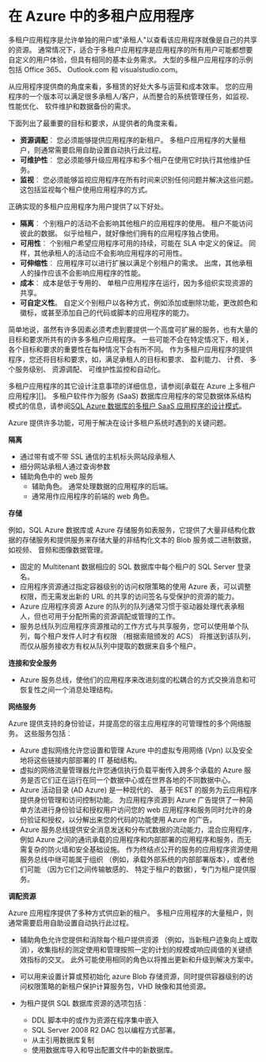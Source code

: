<properties
    pageTitle="Web 的多租户应用程序模式 |Microsoft Azure"
    description="到体系结构的概述，并描述如何在 Azure 上实现 web 的多租户应用程序的设计模式。"
    services=""
    documentationCenter=".net"
    authors="wadepickett" 
    manager="wpickett"
    editor=""/>

<tags
    ms.service="active-directory"
    ms.workload="identity"
    ms.tgt_pltfrm="na"
    ms.devlang="dotnet"
    ms.topic="article"
    ms.date="06/05/2015"
    ms.author="wpickett"/>

# <a name="multitenant-applications-in-azure"></a>在 Azure 中的多租户应用程序

多租户应用程序是允许单独的用户或"承租人"以查看该应用程序就像是自己的共享的资源。 通常情况下，适合于多租户应用程序是应用程序的所有用户可能都想要自定义的用户体验，但具有相同的基本业务需求。 大型的多租户应用程序的示例包括 Office 365、 Outlook.com 和 visualstudio.com。

从应用程序提供商的角度来看，多租赁的好处大多与运营和成本效率。 您的应用程序的一个版本可以满足很多承租人/客户，从而整合的系统管理任务，如监视、 性能优化、 软件维护和数据备份的需求。

下面列出了最重要的目标和要求，从提供者的角度来看。

- **资源调配**︰ 您必须能够提供应用程序的新租户。  多租户应用程序的大量租户，则通常需要启用自助设置自动执行此过程。
- **可维护性**︰ 您必须能够升级应用程序和多个租户在使用它时执行其他维护任务。
- **监视**︰ 您必须能够监视应用程序在所有时间来识别任何问题并解决这些问题。 这包括监视每个租户使用应用程序的方式。

正确实现的多租户应用程序为用户提供了以下好处。

- **隔离**︰ 个别租户的活动不会影响其他租户的应用程序的使用。 租户不能访问彼此的数据。 似乎给租户，就好像他们拥有的应用程序独占使用。
- **可用性**︰ 个别租户希望应用程序可用的持续，可能在 SLA 中定义的保证。 同样，其他承租人的活动应不会影响应用程序的可用性。
- **可伸缩性**︰ 应用程序可以进行扩展以满足个别租户的需求。 出席，其他承租人的操作应该不会影响应用程序的性能。
- **成本**︰ 成本是低于专用的、 单租户应用程序在运行，因为多组织实现资源的共享。
- **可自定义性**。 自定义个别租户以各种方式，例如添加或删除功能，更改颜色和徽标，或甚至添加自己的代码或脚本的应用程序的能力。

简单地说，虽然有许多因素必须考虑到要提供一个高度可扩展的服务，也有大量的目标和要求所共有的许多多租户应用程序。 一些可能不会在特定情况下，相关，各个目标和要求的重要性在每种情况下会有所不同。 作为多租户应用程序的提供程序，您还将目标和要求，如，满足承租人的目标和要求、 盈利能力、 计费、 多个服务级别、 资源调配、 可维护性监控和自动化。

多租户应用程序的其它设计注意事项的详细信息，请参阅[承载在 Azure 上多租户应用程序][]。 多租户软件作为服务 (SaaS) 数据库应用程序的常见数据体系结构模式的信息，请参阅[SQL Azure 数据库的多租户 SaaS 应用程序的设计模式](./sql-database/sql-database-design-patterns-multi-tenancy-saas-applications.md)。 

Azure 提供许多功能，可用于解决在设计多租户系统时遇到的关键问题。

**隔离**

- 通过带有或不带 SSL 通信的主机标头网站段承租人
- 细分网站承租人通过查询参数
- 辅助角色中的 web 服务
    - 辅助角色。 通常处理数据的应用程序的后端。
    - 通常用作应用程序的前端的 web 角色。

**存储**

例如，SQL Azure 数据库或 Azure 存储服务如表服务，它提供了大量非结构化数据的存储服务和提供服务来存储大量的非结构化文本的 Blob 服务或二进制数据，如视频、 音频和图像数据管理。

- 固定的 Multitenant 数据相应的 SQL 数据库中每个租户的 SQL Server 登录名。
- 应用程序资源通过指定容器级别的访问权限策略的使用 Azure 表，可以调整权限，而无需发出新的 URL 的共享的访问签名与受保护的资源的能力。
- Azure 应用程序资源 Azure 的队列的队列通常习惯于驱动器处理代表承租人，但也可用于分配所需的资源调配或管理的工作。
- 服务总线队列应用程序资源推动的工作方式与共享服务，您可以使用单个队列，每个租户发件人时才有权限 （根据索赔颁发的 ACS） 将推送到该队列，而仅从服务接收方有权从队列中提取的数据来自多个租户。


**连接和安全服务**

- Azure 服务总线，使他们的应用程序来改进刻度的松耦合的方式交换消息和可恢复性之间一个消息处理结构。

**网络服务**

Azure 提供支持的身份验证，并提高您的宿主应用程序的可管理性的多个网络服务。 这些服务包括︰

- Azure 虚拟网络允许您设置和管理 Azure 中的虚拟专用网络 (Vpn) 以及安全地将这些链接内部部署的 IT 基础结构。
- 虚拟的网络流量管理器允许您通信执行负载平衡传入跨多个承载的 Azure 服务是否它们正在运行在同一个数据中心或在世界各地的不同数据中心。
- Azure 活动目录 (AD Azure) 是一种现代的、 基于 REST 的服务为云应用程序提供身份管理和访问控制功能。 为应用程序资源到 Azure 广告提供了一种简单方法进行身份验证和授权用户访问您的 web 应用程序和服务同时允许的身份验证和授权，以分解出来您的代码的功能使用 Azure 的广告。
- Azure 服务总线提供安全消息发送和分布式数据的流动能力，混合应用程序，例如 Azure 之间的通讯承载的应用程序和内部部署的应用程序和服务，而无需复杂的防火墙和安全基础设施。 作为终结点公开的服务的应用程序资源使用服务总线中继可能属于组织 （例如，承载外部系统的内部部署版本），或者他们可能 （因为它们之间传输敏感的、 特定于租户的数据），专门为租户提供服务。



**调配资源**

Azure 应用程序提供了多种方式供应新的租户。 多租户应用程序的大量租户，则通常需要启用自助设置自动执行此过程。

- 辅助角色允许您提供和消除每个租户提供资源 （例如，当新租户迹象向上或取消），收集指标的测定使用和管理按照一定的计划的规模或响应阈值的关键绩效指标的交叉。 此外可能使用相同的角色以将推出更新和升级到解决方案中。
- 可以用来设置计算或预初始化 azure Blob 存储资源，同时提供容器级别的访问权限策略的新租户保护计算服务包，VHD 映像和其他资源。
- 为租户提供 SQL 数据库资源的选项包括︰

    -   DDL 脚本中的或作为资源在程序集中嵌入
    -   SQL Server 2008 R2 DAC 包以编程方式部署。
    -   从主引用数据库复制
    -   使用数据库导入和导出配置文件中的新数据库。



<!--links-->

[在 Azure 上的是多租户应用程序承载]: http://msdn.microsoft.com/library/hh534480.aspx
[Designing Multitenant Applications on Azure]: http://msdn.microsoft.com/library/windowsazure/hh689716
